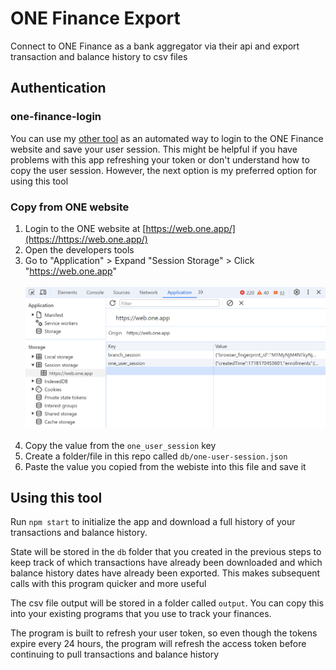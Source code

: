 # ONE Finance Export
Connect to ONE Finance as a bank aggregator via their api and export transaction
and balance history to csv files

## Authentication
### one-finance-login
You can use my [other tool](https://github.com/JetUni/one-finance-login) as an
automated way to login to the ONE Finance website and save your user session.
This might be helpful if you have problems with this app refreshing your token
or don't understand how to copy the user session. However, the next option is my
preferred option for using this tool

### Copy from ONE website
1. Login to the ONE website at [https://web.one.app/](https://https://web.one.app/)
2. Open the developers tools
3. Go to "Application" > Expand "Session Storage" > Click "https://web.one.app"
<br><br>![](public/images/session-storage.png)<br><br>
4. Copy the value from the `one_user_session` key
5. Create a folder/file in this repo called `db/one-user-session.json`
6. Paste the value you copied from the webiste into this file and save it

## Using this tool
Run `npm start` to initialize the app and download a full history of your
transactions and balance history.

State will be stored in the `db` folder that you created in the previous steps
to keep track of which transactions have already been downloaded and which
balance history dates have already been exported. This makes subsequent calls
with this program quicker and more useful

The csv file output will be stored in a folder called `output`. You can copy
this into your existing programs that you use to track your finances.

The program is built to refresh your user token, so even though the tokens
expire every 24 hours, the program will refresh the access token before
continuing to pull transactions and balance history
